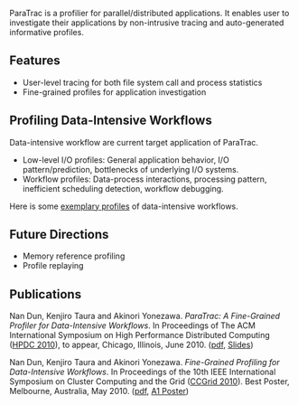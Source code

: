 ParaTrac is a profilier for parallel/distributed applications. It enables user to investigate their applications by non-intrusive tracing and auto-generated informative profiles.

## Features ##

  * User-level tracing for both file system call and process statistics
  * Fine-grained profiles for application investigation

## Profiling Data-Intensive Workflows ##

Data-intensive workflow are current target application of ParaTrac.

  * Low-level I/O profiles: General application behavior, I/O pattern/prediction, bottlenecks of underlying I/O systems.
  * Workflow profiles: Data-process interactions, processing pattern, inefficient scheduling detection, workflow debugging.

Here is some [exemplary profiles](http://tsukuba000.intrigger.omni.hpcc.jp/~dun/demo/) of data-intensive workflows.

## Future Directions ##

  * Memory reference profiling
  * Profile replaying

## Publications ##
Nan Dun, Kenjiro Taura and Akinori Yonezawa.  _ParaTrac: A Fine-Grained Profiler for Data-Intensive Workflows_. In Proceedings of The ACM International Symposium on High Performance Distributed Computing ([HPDC 2010](http://hpdc2010.eecs.northwestern.edu/)), to appear, Chicago, Illinois, June 2010. ([pdf](http://www.yl.is.s.u-tokyo.ac.jp/~dunnan/pub/hpdc2010.pdf), [Slides](http://www.yl.is.s.u-tokyo.ac.jp/~dunnan/talk/100623.HPDC2010.pdf))

Nan Dun, Kenjiro Taura and Akinori Yonezawa. _Fine-Grained Profiling for Data-Intensive Workflows_. In Proceedings of the 10th IEEE International Symposium on Cluster Computing and the Grid ([CCGrid 2010](http://www.gridbus.org/ccgrid2010/)). Best Poster, Melbourne, Australia, May 2010. ([pdf](http://www.yl.is.s.u-tokyo.ac.jp/~dunnan/pub/ccgrid2010.pdf), [A1 Poster](http://www.yl.is.s.u-tokyo.ac.jp/~dunnan/pub/ccgrid2010PosterA1.pdf))